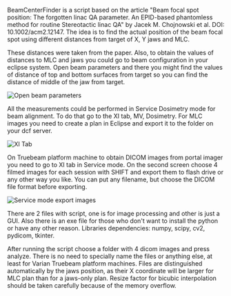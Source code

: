 BeamCenterFinder is a script based on the article "Beam focal spot position: The forgotten linac QA parameter. An EPID-based phantomless method for routine Stereotactic linac QA" by Jacek M. Chojnowski et al. DOI: 10.1002/acm2.12147. The idea is to find the actual position of the beam focal spot using different distances from target of X, Y jaws and MLC.
 
These distances were taken from the paper. Also, to obtain the values of distances to MLC and jaws you could go to beam configuration in your eclipse system. Open beam parameters and there you might find the values of distance of top and bottom surfaces from target so you can find the distance of middle of the jaw from target.

![Open beam parameters](https://user-images.githubusercontent.com/81773641/113697626-1e48ef80-96dc-11eb-96f4-4b852811c071.PNG)

All the measurements could be performed in Service Dosimetry mode for beam alignment. To do that go to the XI tab, MV, Dosimetry. For MLC images you need to create a plan in Eclipse and export it to the folder on your dcf server. 

![XI Tab](https://user-images.githubusercontent.com/81773641/113697667-2f91fc00-96dc-11eb-9a5e-cb6513034e7d.png)

On Truebeam platform machine to obtain DICOM images from portal imager you need to go to XI tab in Service mode. On the second screen choose 4 filmed images for each session with SHIFT and export them to flash drive or any other way you like. You can put any filename, but choose the DICOM file format before exporting.

![Service mode export images](https://user-images.githubusercontent.com/81773641/113697689-34ef4680-96dc-11eb-99d9-321353683f81.png)

There are 2 files with script, one is for image processing and other is just a GUI. Also there is an exe file for those who don't want to install the python or have any other reason. Libraries dependencies: numpy, scipy, cv2, pydicom, tkinter.

After running the script choose a folder with 4 dicom images and press analyze. There is no need to specially name the files or anything else, at least for Varian Truebeam platform machines. Files are distinguished automatically by the jaws position, as their X coordinate will be larger for MLC plan than for a jaws-only plan. Resize factor for bicubic interpolation should be taken carefully because of the memory overflow.
